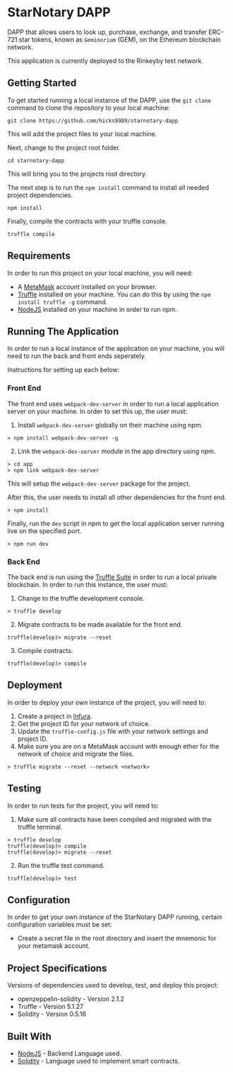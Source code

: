 # StarNotary DAPP
DAPP that allows users to look up, purchase, exchange, and transfer ERC-721 star tokens, known as `Geminorium` (GEM), on the Ethereum blockchain network.

This application is currently deployed to the Rinkeyby test network.

## Getting Started
To get started running a local instance of the DAPP, use the `git clone` command to clone the repository to your local machine:

```
git clone https://github.com/hicks8989/starnotary-dapp
```

This will add the project files to your local machine.

Next, change to the project root folder.

```
cd starnotary-dapp
```

This will bring you to the projects root directory.

The next step is to run the `npm install` command to install all needed project dependencies.

```
npm install
```

Finally, compile the contracts with your truffle console.

```
truffle compile
```

## Requirements
In order to run this project on your local machine, you will need:

* A [MetaMask](https://metamask.io) account installed on your browser.
* [Truffle](https://trufflesuite.com) installed on your machine. You can do this by using the `npm install truffle -g` command.
* [NodeJS](https://nodejs.org) installed on your machine in order to run npm.

## Running The Application
In order to run a local instance of the application on your machine, you will need to run the back and front ends seperately.

Instructions for setting up each below:

### Front End
The front end uses `webpack-dev-server` in order to run a local application server on your machine. In order to set this up, the user must:

1. Install `webpack-dev-server` globally on their machine using npm.

```
> npm install webpack-dev-server -g
```

2. Link the `webpack-dev-server` module in the app directory using npm.

```
> cd app
> npm link webpack-dev-server
```

This will setup the `webpack-dev-server` package for the project.

After this, the user needs to install all other dependencies for the front end.

```
> npm install
```

Finally, run the `dev` script in npm to get the local application server running live on the specified port.

```
> npm run dev
```

### Back End
The back end is run using the [Truffle Suite](https://trufflesuite.com) in order to run a local private blockchain. In order to run this instance, the user must:

1. Change to the truffle development console.

```
> truffle develop
```

2. Migrate contracts to be made available for the front end.

```
truffle(develop)> migrate --reset
```

3. Compile contracts.

```
truffle(develop)> compile
```

## Deployment
In order to deploy your own instance of the project, you will need to:

1. Create a project in [Infura](https://infura.io).
2. Get the project ID for your network of choice.
3. Update the `truffle-config.js` file with your network settings and project ID.
4. Make sure you are on a MetaMask account with enough ether for the network of choice and migrate the files.

```
> truffle migrate --reset --network <network>
```

## Testing
In order to run tests for the project, you will need to:

1. Make sure all contracts have been compiled and migrated with the truffle terminal.

```
> truffle develop
truffle(develop)> compile
truffle(develop)> migrate --reset
```

2. Run the truffle test command.

```
truffle(develop)> test
```

## Configuration
In order to get your own instance of the StarNotary DAPP running, certain configuration variables must be set:

* Create a secret file in the root directory and insert the mnemonic for your metamask account.

## Project Specifications
Versions of dependencies used to develop, test, and deploy this project:

* openzeppelin-solidity - Version 2.1.2
* Truffle - Version 5.1.27
* Solidity - Version 0.5.16

## Built With
* [NodeJS](https://nodejs.org/) - Backend Language used.
* [Solidity](https://solidity.readthedocs.io/) - Language used to implement smart contracts.